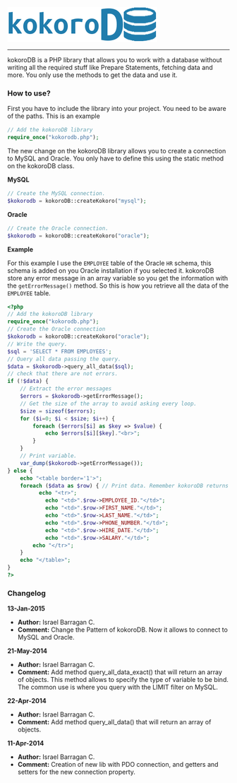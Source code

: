 
![logo](assets/logo_01.png)

---

kokoroDB is a PHP library that allows you to work with a database without writing all the required stuff like Prepare Statements, fetching data and more. You only use the methods to get the data and use it.

### How to use?

First you have to include the library into your project. You need to be aware of the paths. This is an example

```php
// Add the kokoroDB library
require_once("kokorodb.php");
```

The new change on the kokoroDB library allows you to create a connection to MySQL and Oracle. You only have to define this using the static method on the kokoroDB class.

**MySQL**
```php
// Create the MySQL connection.
$kokorodb = kokoroDB::createKokoro("mysql");
```

**Oracle**
```php
// Create the Oracle connection.
$kokorodb = kokoroDB::createKokoro("oracle");
```

**Example**

For this example I use the `EMPLOYEE` table of the Oracle `HR` schema, this schema is added on you Oracle installation if you selected it. kokoroDB store any error message in an array variable so you get the information with the `getErrorMessage()` method.  So this is how you retrieve all the data of the `EMPLOYEE` table.

```php
<?php
// Add the kokoroDB library
require_once("kokorodb.php");
// Create the Oracle connection
$kokorodb = kokoroDB::createKokoro("oracle");
// Write the query.
$sql = 'SELECT * FROM EMPLOYEES';
// Query all data passing the query.
$data = $kokorodb->query_all_data($sql);
// check that there are not errors.
if (!$data) {
	// Extract the error messages
	$errors = $kokorodb->getErrorMessage();
	// Get the size of the array to avoid asking every loop.
	$size = sizeof($errors);
	for ($i=0; $i < $size; $i++) {
		foreach ($errors[$i] as $key => $value) {
			echo $errors[$i][$key]."<br>";
		}
	}
	// Print variable.
    var_dump($kokorodb->getErrorMessage());
} else {
	echo "<table border='1'>";
	foreach ($data as $row) { // Print data. Remember kokoroDB returns an Object so we access its properties.
		  echo "<tr>";
			echo "<td>".$row->EMPLOYEE_ID."</td>";
			echo "<td>".$row->FIRST_NAME."</td>";
			echo "<td>".$row->LAST_NAME."</td>";
			echo "<td>".$row->PHONE_NUMBER."</td>";
			echo "<td>".$row->HIRE_DATE."</td>";
			echo "<td>".$row->SALARY."</td>";
		echo "</tr>";
    }
    echo "</table>";
}
?>
```

### Changelog

**13-Jan-2015**
* **Author:** Israel Barragan C.
* **Comment:** Change the Pattern of kokoroDB. Now it allows to connect to MySQL and Oracle.

**21-May-2014**
* **Author:** Israel Barragan C.
* **Comment:** Add method query_all_data_exact() that will return an array of objects. This method allows to specify the
     		 	type of variable to be bind. The common use is where you query with the LIMIT filter on MySQL.

**22-Apr-2014**
* **Author:** Israel Barragan C.
* **Comment:** Add method query_all_data() that will return an array of objects.

**11-Apr-2014**
* **Author:** Israel Barragan C.
* **Comment:** Creation of new lib with PDO connection, and getters and setters for the new connection property.

